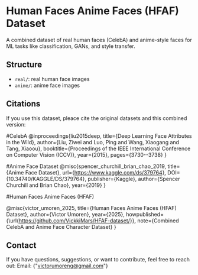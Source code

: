 # Human Faces Anime Faces (HFAF) Dataset

A combined dataset of real human faces (CelebA) and anime-style faces for ML tasks like classification, GANs, and style transfer.

## Structure
- `real/`: real human face images
- `anime/`: anime face images

## Citations
If you use this dataset, pleace cite the original datasets and this combined version:

#CelebA
@inproceedings{liu2015deep,
  title={Deep Learning Face Attributes in the Wild},
  author={Liu, Ziwei and Luo, Ping and Wang, Xiaogang and Tang, Xiaoou},
  booktitle={Proceedings of the IEEE International Conference on Computer Vision (ICCV)},
  year={2015},
  pages={3730--3738}
}

#Anime Face Dataset
@misc{spencer_churchill_brian_chao_2019,
	title={Anime Face Dataset},
	url={https://www.kaggle.com/ds/379764},
	DOI={10.34740/KAGGLE/DS/379764},
	publisher={Kaggle},
	author={Spencer Churchill and Brian Chao},
	year={2019}
}

#Human Faces Anime Faces (HFAF)

@misc{victor_umoren_2025,
  title={Human Faces Anime Faces (HFAF) Dataset},
  author={Victor Umoren},
  year={2025},
  howpublished={\url{https://github.com/VickkiMars/HFAF-dataset/}},
  note={Combined CelebA and Anime Face Character Dataset}
}


## Contact
If you have questions, suggestions, or want to contribute, feel free to reach out:
Email: {"victorumoreng@gmail.com"}
